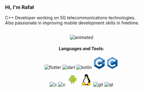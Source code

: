 ### Hi, I'm Rafał
C++ Developer working on 5G telecommunications technologies.\
Also passionate in improving mobile development skills in freetime.\
‎ 
<p align="center">
  <img src="https://user-images.githubusercontent.com/72915573/220201410-d4fc9703-68c1-41cb-b95a-0928e9553d58.gif" alt="animated" width="400"/>
</p>
  
<h4 align="center"> Languages and Tools: </h4>

<p align="center"> 
<img src="https://www.vectorlogo.zone/logos/flutterio/flutterio-icon.svg" alt="flutter" width="40" height="40"/> </a> 
<img src="https://www.vectorlogo.zone/logos/dartlang/dartlang-icon.svg" alt="dart" width="40" height="40"/> </a> 
<img src="https://www.vectorlogo.zone/logos/kotlinlang/kotlinlang-icon.svg" alt="kotlin" width="40" height="40"/> </a> 
<img src="https://raw.githubusercontent.com/devicons/devicon/master/icons/cplusplus/cplusplus-original.svg" alt="cplusplus" width="40" height="40"/> </a> 
<img src="https://raw.githubusercontent.com/devicons/devicon/master/icons/c/c-original.svg" alt="c" width="40" height="40"/> </a> 
</p>

<p align="center"> 
<img src="https://user-images.githubusercontent.com/72915573/220200477-994ae014-5826-4059-8b98-5932f4700611.svg" alt="c" width="40" height="40"/> </a> 
<img src="https://user-images.githubusercontent.com/72915573/220200615-398d639f-3b72-4028-ac3e-a2626355f5bf.svg" alt="c" width="40" height="40"/> </a> 
<img src="https://raw.githubusercontent.com/devicons/devicon/master/icons/android/android-original-wordmark.svg" alt="android" width="40" height="40"/> </a> 
<img src="https://raw.githubusercontent.com/devicons/devicon/master/icons/linux/linux-original.svg" alt="linux" width="40" height="40"/> </a> 
<img src="https://www.vectorlogo.zone/logos/git-scm/git-scm-icon.svg" alt="git" width="40" height="40"/> </a> 
<img src="https://upload.wikimedia.org/wikipedia/commons/0/0b/Qt_logo_2016.svg" alt="qt" width="40" height="40"/> </a> 
</p>
